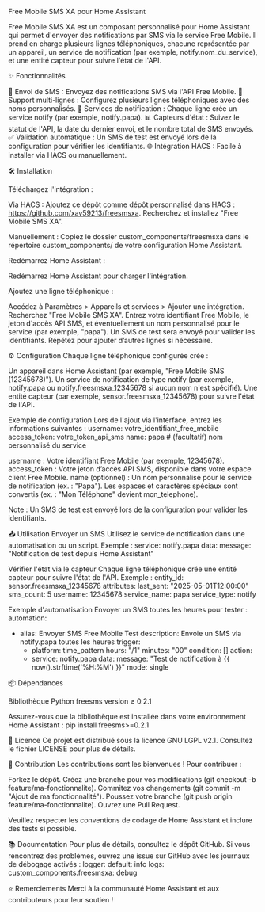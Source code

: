 Free Mobile SMS XA pour Home Assistant

Free Mobile SMS XA est un composant personnalisé pour Home Assistant qui permet d'envoyer des notifications par SMS via le service Free Mobile. Il prend en charge plusieurs lignes téléphoniques, chacune représentée par un appareil, un service de notification (par exemple, notify.nom_du_service), et une entité capteur pour suivre l'état de l'API.

✨ Fonctionnalités

📱 Envoi de SMS : Envoyez des notifications SMS via l'API Free Mobile.
🔄 Support multi-lignes : Configurez plusieurs lignes téléphoniques avec des noms personnalisés.
🔔 Services de notification : Chaque ligne crée un service notify (par exemple, notify.papa).
📊 Capteurs d'état : Suivez le statut de l'API, la date du dernier envoi, et le nombre total de SMS envoyés.
✅ Validation automatique : Un SMS de test est envoyé lors de la configuration pour vérifier les identifiants.
🌐 Intégration HACS : Facile à installer via HACS ou manuellement.


🛠️ Installation

Téléchargez l'intégration :

Via HACS :
Ajoutez ce dépôt comme dépôt personnalisé dans HACS : https://github.com/xav59213/freesmsxa.
Recherchez et installez "Free Mobile SMS XA".


Manuellement :
Copiez le dossier custom_components/freesmsxa dans le répertoire custom_components/ de votre configuration Home Assistant.




Redémarrez Home Assistant :

Redémarrez Home Assistant pour charger l'intégration.


Ajoutez une ligne téléphonique :

Accédez à Paramètres > Appareils et services > Ajouter une intégration.
Recherchez "Free Mobile SMS XA".
Entrez votre identifiant Free Mobile, le jeton d'accès API SMS, et éventuellement un nom personnalisé pour le service (par exemple, "papa"). Un SMS de test sera envoyé pour valider les identifiants.
Répétez pour ajouter d’autres lignes si nécessaire.




⚙️ Configuration
Chaque ligne téléphonique configurée crée :

Un appareil dans Home Assistant (par exemple, "Free Mobile SMS (12345678)").
Un service de notification de type notify (par exemple, notify.papa ou notify.freesmsxa_12345678 si aucun nom n'est spécifié).
Une entité capteur (par exemple, sensor.freesmsxa_12345678) pour suivre l'état de l'API.

Exemple de configuration
Lors de l'ajout via l'interface, entrez les informations suivantes :
username: votre_identifiant_free_mobile
access_token: votre_token_api_sms
name: papa  # (facultatif) nom personnalisé du service


username : Votre identifiant Free Mobile (par exemple, 12345678).
access_token : Votre jeton d’accès API SMS, disponible dans votre espace client Free Mobile.
name (optionnel) : Un nom personnalisé pour le service de notification (ex. : "Papa"). Les espaces et caractères spéciaux sont convertis (ex. : "Mon Téléphone" devient mon_telephone).


Note : Un SMS de test est envoyé lors de la configuration pour valider les identifiants.


📤 Utilisation
Envoyer un SMS
Utilisez le service de notification dans une automatisation ou un script. Exemple :
service: notify.papa
data:
  message: "Notification de test depuis Home Assistant"

Vérifier l'état via le capteur
Chaque ligne téléphonique crée une entité capteur pour suivre l'état de l'API. Exemple :
entity_id: sensor.freesmsxa_12345678
attributes:
  last_sent: "2025-05-01T12:00:00"
  sms_count: 5
  username: 12345678
  service_name: papa
  service_type: notify

Exemple d'automatisation
Envoyer un SMS toutes les heures pour tester :
automation:
  - alias: Envoyer SMS Free Mobile Test
    description: Envoie un SMS via notify.papa toutes les heures
    trigger:
      - platform: time_pattern
        hours: "/1"
        minutes: "00"
    condition: []
    action:
      - service: notify.papa
        data:
          message: "Test de notification à {{ now().strftime('%H:%M') }}"
    mode: single


📦 Dépendances

Bibliothèque Python freesms version ≥ 0.2.1

Assurez-vous que la bibliothèque est installée dans votre environnement Home Assistant :
pip install freesms>=0.2.1


📄 Licence
Ce projet est distribué sous la licence GNU LGPL v2.1. Consultez le fichier LICENSE pour plus de détails.

🤝 Contribution
Les contributions sont les bienvenues ! Pour contribuer :

Forkez le dépôt.
Créez une branche pour vos modifications (git checkout -b feature/ma-fonctionnalite).
Commitez vos changements (git commit -m "Ajout de ma fonctionnalité").
Poussez votre branche (git push origin feature/ma-fonctionnalite).
Ouvrez une Pull Request.

Veuillez respecter les conventions de codage de Home Assistant et inclure des tests si possible.

📚 Documentation
Pour plus de détails, consultez le dépôt GitHub.
Si vous rencontrez des problèmes, ouvrez une issue sur GitHub avec les journaux de débogage activés :
logger:
  default: info
  logs:
    custom_components.freesmsxa: debug


⭐ Remerciements
Merci à la communauté Home Assistant et aux contributeurs pour leur soutien !
